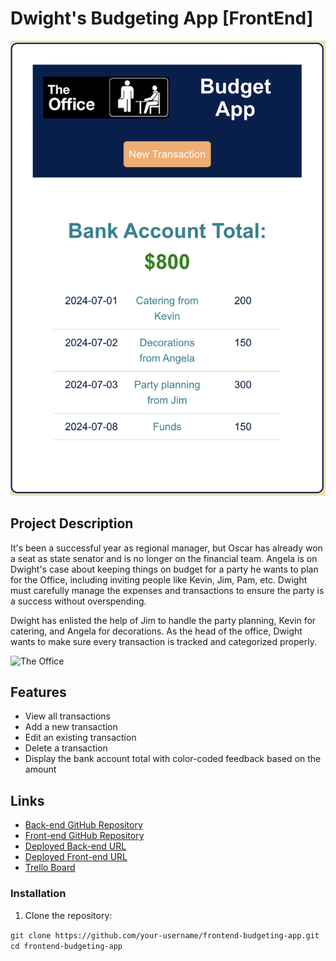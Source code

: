 # Dwight's Budgeting App [FrontEnd]

![Dwight's Budgeting App](https://github.com/CSAN7690/frontend-dwights-budgeting-app-/blob/main/src/assets/Budget%20App%20.png?raw=true)

## Project Description

It's been a successful year as regional manager, but Oscar has already won a seat as state senator and is no longer on the financial team. Angela is on Dwight's case about keeping things on budget for a party he wants to plan for the Office, including inviting people like Kevin, Jim, Pam, etc. Dwight must carefully manage the expenses and transactions to ensure the party is a success without overspending.

Dwight has enlisted the help of Jim to handle the party planning, Kevin for catering, and Angela for decorations. As the head of the office, Dwight wants to make sure every transaction is tracked and categorized properly.

![The Office](https://seeklogo.com/images/T/the-office-tv-show-sign-logo-D347B2D8A4-seeklogo.com.png)

## Features

- View all transactions
- Add a new transaction
- Edit an existing transaction
- Delete a transaction
- Display the bank account total with color-coded feedback based on the amount

## Links

- [Back-end GitHub Repository](https://github.com/CSAN7690/backend-dwights-budgeting-app)
- [Front-end GitHub Repository](https://github.com/CSAN7690/frontend-dwights-budgeting-app-)
- [Deployed Back-end URL](https://backend-dwights-budgeting-app.onrender.com)
- [Deployed Front-end URL]()
- [Trello Board](https://trello.com/b/ubHXeUNH/dwights-budgeting-app)


### Installation

1. Clone the repository:

  
 ```git clone https://github.com/your-username/frontend-budgeting-app.git```
 ```  cd frontend-budgeting-app ```
